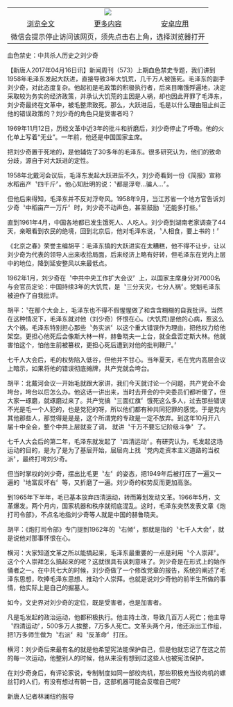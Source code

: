 

<table>
  <tr>
    <td align="center" colspan="3">
      <a href="https://github.com/ogate/ogate/blob/master/README.md"><img src="https://cloud.githubusercontent.com/assets/11880933/13434984/f430fae2-e012-11e5-814f-c2df1e82b247.jpg"/></a>
    </td>
  </tr>
  <tr>
    <td align="center">
      <a href="https://s3.ap-south-1.amazonaws.com/ogatem/oGate.htm?c817669&from=oNote">浏览全文</a>
    </td>
    <td align="center">
      <a href="https://s3.ap-south-1.amazonaws.com/ogatem/oGate.htm?from=oNote">更多内容</a>
    </td>
    <td align="center">
      <a href="https://raw.githubusercontent.com/ogate/up/master/ogate.apk">安卓应用</a>
    </td>
  </tr>
  <tr>
    <td align="center" colspan="3">
      微信会提示停止访问该网页，须先点击右上角，选择浏览器打开
    </td>
  </tr>
</table>    



血色禁史：中共杀人历史之刘少奇








【新唐人2017年04月16日讯】新闻周刊（573）上期血色禁史专题，我们讲到1958年毛泽东发起大跃进，直接导致3年大饥荒，几千万人被饿死。毛泽东的副手刘少奇，对此态度复杂。他起初是毛政策的积极执行者，后来目睹饿殍遍地，决定采取较为务实的经济政策，并承认大饥荒的主因是人祸，却也因此开罪了毛泽东，刘少奇最终在文革中，被毛整肃致死。那么，大跃进后，毛是以什么理由阻止纠正他的错误政策的？刘少奇的角色只是受害者吗？











1969年11月12日，历经文革中近3年的批斗和折磨后，刘少奇停止了呼吸。他的火化单上写着“无业”。一年前，他还是中国国家主席。



把刘少奇置于死地的，是他辅佐了30多年的毛泽东。很多研究认为，他们的致命分歧，源自于对大跃进的定性。



1958年北戴河会议后，毛泽东发起大跃进后不久，刘少奇看到一份《简报》宣称水稻亩产〝四千斤〞。他心知肚明的说：〝都是浮夸…骗人…〞。



但他后来得知，毛泽东并不反对浮夸风。1958年9月，当江苏省一个地方官告诉刘少奇〝中稻亩产一万斤〞时，刘少奇不动声色，甚至鼓励〝还能多打些。〞



直到1961年4月，中国各地都已发生饿死人、人吃人。刘少奇到湖南老家调查了44天，亲眼看到农民的绝境，回到北京后，他对毛泽东说，〝人相食，要上书的！〞



《北京之春》荣誉主编胡平：毛泽东搞的大跃进实在太糟糕，他不得不让步，让以刘少奇为代表的领导人出来收拾局面，后来经济上略有好转，但毛泽东在党内上层中的地位，降到延安整风以来最低点。



1962年1月，刘少奇在〝中共中央工作扩大会议〞上，以国家主席身分对7000名与会官员定论：中国持续3年的大饥荒，是〝三分天灾，七分人祸〞。党魁毛泽东被迫作了自我批评。



胡平：〝在那个大会上，毛泽东也不得不假惺惺做了和含含糊糊的自我批评。当然在这种情况下，毛泽东就对他（刘少奇）怀恨在心。(大饥荒)是他的心病，惹这么大个祸。毛泽东特别担心那些〝务实派〞以这个重大错误作为理由，把他权力给他架空。更担心他死后会像斯大林一样，赫鲁晓夫一上台，就全盘否定斯大林。他就害怕这个，怕他生前被篡权，更担心死后遭到对他的批判鞭尸。〞



七千人大会后，毛的权势陷入低谷，但他并不甘心。当年夏天，毛在党内高层会议上暗示，如果将他的错误彻底摊牌，共产党就会垮台。



胡平：北戴河会议一开始毛就跟大家讲，我们今天就讨论一个问题，共产党会不会垮台，垮台以后怎么办。他这话一讲出来，当时去开会的中央委员们都听傻了，但大家一琢磨，就琢磨过来了。共产党搞〝三面红旗〞饿死这么多人，过去那些错误不光是毛一个人犯的，也是党犯的呀，所以他们都有种共同犯罪的感觉。于是党内其他那些人，那觉得是是是，这个所谓党的专政是一定不放弃。到这年10月开八届十中全会，整个中共上层就变了调， 就讲〝千万不要忘记阶级斗争〞了。



七千人大会后的第二年，毛泽东就发起了〝四清运动〞。有研究认为，毛发起这场运动的目的，是为了是为了基层开始，层层向上找〝党内走资本主义道路的当权派〞，最终打垮刘少奇。



但当时掌权的刘少奇，摆出比毛更〝左〞的姿态，把1949年后被打压了一遍又一遍的〝地富反坏右〞等，又折磨了一遍。刘少奇的权势反而更加高涨。



到1965年下半年，毛已基本放弃四清运动，转而筹划发动文革。1966年5月，文革爆发。两个月内，国家机器和秩序就彻底混乱。这时，毛泽东突然发表文章《炮打司令部》，不点名地指刘少奇等人就是中国的赫鲁晓夫。



胡平：《炮打司令部》专门提到1962年的〝右倾〞，那就是指的〝七千人大会〞，就是说他对那事怀恨在心。



横河：大家知道文革之所以能搞起来，毛泽东最重要的一点是利用〝个人崇拜〞。这个个人崇拜怎么搞起来的呢？这就很具有讽刺意味了。刘少奇是在形式上的始作俑者之一。在中共七大的时候，刘少奇做了一个修改党章的报告，系统的阐述了毛泽东思想，吹捧毛泽东思想、推动个人崇拜。也就是说刘少奇他的前半生所做的事情，他实际上是自己的掘墓人。



如今，文史界对刘少奇的定位，既是受害者，也是加害者。



凡是毛发起的政治运动，他都积极执行。他主持土改，导致几百万人死亡；他主导〝四清运动〞，500多万人挨整，7万多人死亡。文革头两个月，他还派出工作组，把1万多师生做为〝右派〞和〝反革命〞打压。



横河：刘少奇后来最有名的就是他希望宪法能保护自己，但是他就忘记了在这之前的每一次运动，他整别人的时候，他从来没有想到过这些人也被宪法保护。



在刘少奇身后，有评论家说，专制制度如同一部绞肉机，那些积极充当绞肉机的螺丝钉的人们，有没有想过有朝一日，这部机器可能会反噬自己呢?



新唐人记者林澜纽约报导





